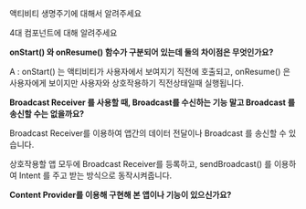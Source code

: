 액티비티 생명주기에 대해서 알려주세요

4대 컴포넌트에 대해 알려주세요

**onStart() 와 onResume() 함수가 구분되어 있는데 둘의 차이점은 무엇인가요?**

A : onStart() 는 액티비티가 사용자에서 보여지기 직전에 호출되고, onResume() 은 사용자에게 보이지만 사용자와 상호작용하기 직전상태일때 실행됩니다.

**Broadcast Receiver 를 사용할 때, Broadcast를 수신하는 기능 말고 Broadcast 를 송신할 수는 없을까요?**

Broadcast Receiver를 이용하여 앱간의 데이터 전달이나 Broadcast 를 송신할 수 있습니다.

상호작용할 앱 모두에 Broadcast Receiver를 등록하고, sendBroadcast() 를 이용하여 Intent 를 주고 받는 방식으로 동작시켜줍니다.

**Content Provider를 이용해 구현해 본 앱이나 기능이 있으신가요?**
